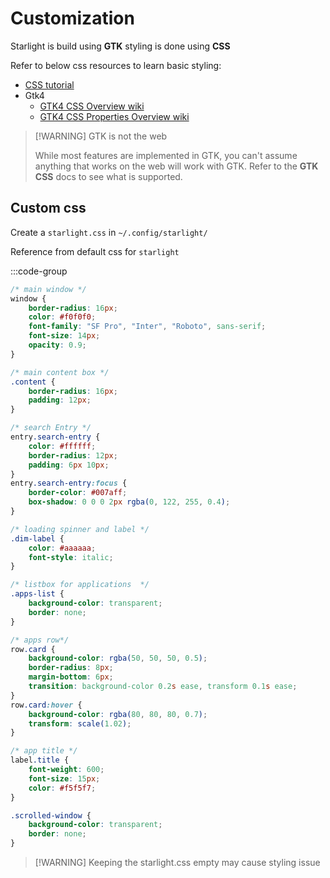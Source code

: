 # Customization

Starlight is build using **GTK** styling is done using **CSS**

Refer to below css resources to learn basic styling:

- [CSS tutorial](https://www.w3schools.com/css/)
- Gtk4
  - [GTK4 CSS Overview wiki](https://docs.gtk.org/gtk4/css-overview.html)
  - [GTK4 CSS Properties Overview wiki](https://docs.gtk.org/gtk4/css-properties.html)

> [!WARNING] GTK is not the web
>
> While most features are implemented in GTK, you can't assume anything that
> works on the web will work with GTK. Refer to the **GTK** **CSS** docs to see what is
> supported.

## Custom css

Create a `starlight.css` in `~/.config/starlight/`

Reference from default css for `starlight`

:::code-group

``` css
/* main window */
window {
    border-radius: 16px;
    color: #f0f0f0;
    font-family: "SF Pro", "Inter", "Roboto", sans-serif;
    font-size: 14px;
    opacity: 0.9;
}

/* main content box */
.content {
    border-radius: 16px;
    padding: 12px;
}

/* search Entry */
entry.search-entry {
    color: #ffffff;
    border-radius: 12px;
    padding: 6px 10px;
}
entry.search-entry:focus {
    border-color: #007aff;
    box-shadow: 0 0 0 2px rgba(0, 122, 255, 0.4);
}

/* loading spinner and label */
.dim-label {
    color: #aaaaaa;
    font-style: italic;
}

/* listbox for applications  */
.apps-list {
    background-color: transparent;
    border: none;
}

/* apps row*/
row.card {
    background-color: rgba(50, 50, 50, 0.5);
    border-radius: 8px;
    margin-bottom: 6px;
    transition: background-color 0.2s ease, transform 0.1s ease;
}
row.card:hover {
    background-color: rgba(80, 80, 80, 0.7);
    transform: scale(1.02);
}

/* app title */
label.title {
    font-weight: 600;
    font-size: 15px;
    color: #f5f5f7;
}

.scrolled-window {
    background-color: transparent;
    border: none;
}

```

> [!WARNING] Keeping the starlight.css empty may cause styling issue
